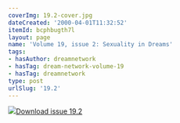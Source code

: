 ```yaml
---
coverImg: 19.2-cover.jpg
dateCreated: '2000-04-01T11:32:52'
itemId: bcphbugth7l
layout: page
name: 'Volume 19, issue 2: Sexuality in Dreams'
tags:
- hasAuthor: dreamnetwork
- hasTag: dream-network-volume-19
- hasTag: dreamnetwork
type: post
urlSlug: '19.2'
---
```

<img class="card-journal-img" src="../images/19.2-rect.jpg"/><a href="../files/pdfs/Volume_19/19.2-Dream-Network-Vol-19-No-2.pdf" download="">Download issue 19.2</a>